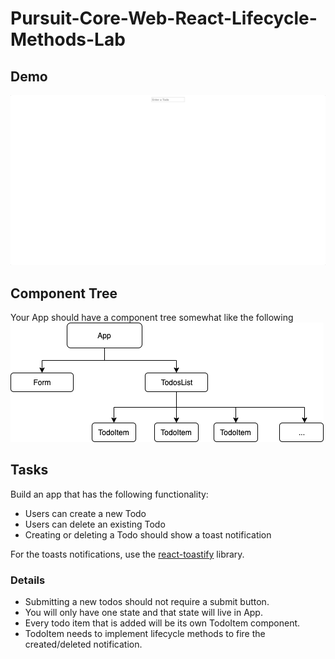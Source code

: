 # Pursuit-Core-Web-React-Lifecycle-Methods-Lab

## Demo
![todosLifecycleAppGif](./todosLifecycleAppGif.gif)

## Component Tree
Your App should have a component tree somewhat like the following
![todos react app component tree](./todos-component-tree.png)

## Tasks
Build an app that has the following functionality:

- Users can create a new Todo
- Users can delete an existing Todo
- Creating or deleting a Todo should show a toast notification

For the toasts notifications, use the [react-toastify](https://github.com/fkhadra/react-toastify) library.

### Details
* Submitting a new todos should not require a submit button. 
* You will only have one state and that state will live in App.
* Every todo item that is added will be its own TodoItem component.
* TodoItem needs to implement lifecycle methods to fire the created/deleted notification.

